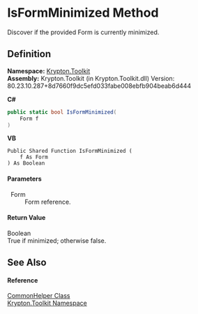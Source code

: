 # IsFormMinimized Method


Discover if the provided Form is currently minimized.



## Definition
**Namespace:** <a href="79d2eac2-21f4-54ff-7552-b20c33c30600.md">Krypton.Toolkit</a>  
**Assembly:** Krypton.Toolkit (in Krypton.Toolkit.dll) Version: 80.23.10.287+8d7660f9dc5efd033fabe008ebfb904beab6d444

**C#**
``` C#
public static bool IsFormMinimized(
	Form f
)
```
**VB**
``` VB
Public Shared Function IsFormMinimized ( 
	f As Form
) As Boolean
```



#### Parameters
<dl><dt>  Form</dt><dd>Form reference.</dd></dl>

#### Return Value
Boolean  
True if minimized; otherwise false.

## See Also


#### Reference
<a href="13744a42-834d-93cd-437f-a5a616717068.md">CommonHelper Class</a>  
<a href="79d2eac2-21f4-54ff-7552-b20c33c30600.md">Krypton.Toolkit Namespace</a>  
